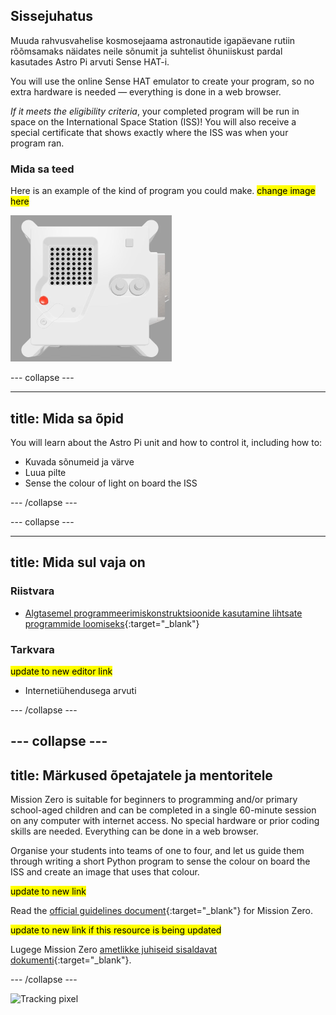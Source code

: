 ## Sissejuhatus

Muuda rahvusvahelise kosmosejaama astronautide igapäevane rutiin rõõmsamaks näidates neile sõnumit ja suhtelist õhuniiskust pardal kasutades Astro Pi arvuti Sense HAT-i.

You will use the online Sense HAT emulator to create your program, so no extra hardware is needed — everything is done in a web browser.

*If it meets the eligibility criteria*, your completed program will be run in space on the International Space Station (ISS)! You will also receive a special certificate that shows exactly where the ISS was when your program ran.

### Mida sa teed

Here is an example of the kind of program you could make. <mark>change image here</mark>

![The Trinket Sense HAT emulator running a sample program which scrolls the humidity value across the LED matrix and then displays a picture of a fish.](images/M0_4.gif)


--- collapse ---

---
title: Mida sa õpid
---

You will learn about the Astro Pi unit and how to control it, including how to:
+ Kuvada sõnumeid ja värve
+ Luua pilte
+ Sense the colour of light on board the ISS

--- /collapse ---

--- collapse ---

---
title: Mida sul vaja on
---

### Riistvara

+ [Algtasemel programmeerimiskonstruktsioonide kasutamine lihtsate programmide loomiseks](https://curriculum.raspberrypi.org/programming/creator/){:target="_blank"}

### Tarkvara

<mark> update to new editor link </mark>
+ Internetiühendusega arvuti

--- /collapse ---

--- collapse ---
---
title: Märkused õpetajatele ja mentoritele
---

Mission Zero is suitable for beginners to programming and/or primary school-aged children and can be completed in a single 60-minute session on any computer with internet access. No special hardware or prior coding skills are needed. Everything can be done in a web browser.

Organise your students into teams of one to four, and let us guide them through writing a short Python program to sense the colour on board the ISS and create an image that uses that colour.

<mark> update to new link </mark>

Read the [official guidelines document](https://astro-pi.org/media/mission-zero-guidelines/Astro_Pi_Mission_Zero_Guidelines_2021_22-en.pdf){:target="_blank"} for Mission Zero.

<mark> update to new link if this resource is being updated </mark>

 Lugege Mission Zero [ametlikke juhiseid sisaldavat dokumenti](https://astro-pi.org/media/mission-zero-guidelines/Astro_Pi_Mission_Zero_Guidelines_2021_22-et.pdf){:target="_blank"}.

--- /collapse ---

![Tracking pixel](https://code.org/api/hour/begin_raspberrypi_astropi.png)
